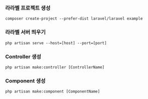 ### 라라벨 프로젝트 생성
```
composer create-project --prefer-dist laravel/laravel example
```

### 라라벨 서버 띄우기
```
php artisan serve --host=[host] --port=[port]
```

### Controller 생성
```
php artisan make:controller [ControllerName] 
```

### Component 생성
```
php artisan make:component [ComponentName]
```
